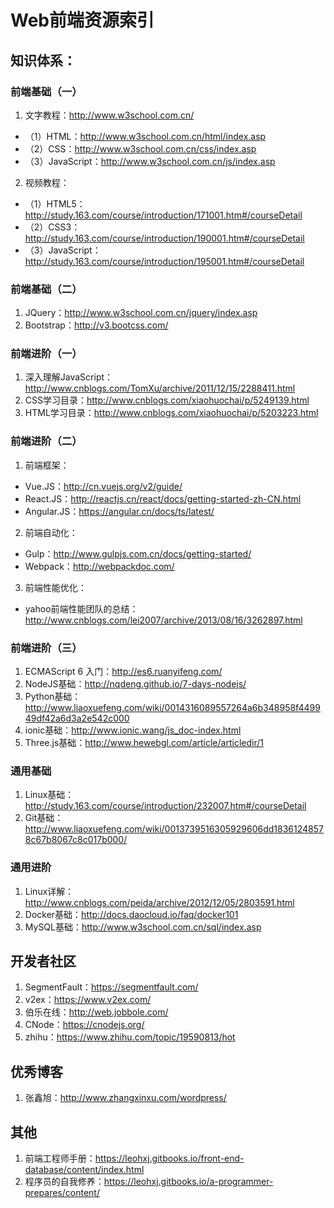 # Web前端资源索引
## 知识体系：
### 前端基础（一）
1. 文字教程：http://www.w3school.com.cn/
+ （1）HTML：http://www.w3school.com.cn/html/index.asp
+ （2）CSS：http://www.w3school.com.cn/css/index.asp
+ （3）JavaScript：http://www.w3school.com.cn/js/index.asp
2. 视频教程：
+ （1）HTML5：http://study.163.com/course/introduction/171001.htm#/courseDetail
+ （2）CSS3：http://study.163.com/course/introduction/190001.htm#/courseDetail
+ （3）JavaScript：http://study.163.com/course/introduction/195001.htm#/courseDetail

### 前端基础（二）
1. JQuery：http://www.w3school.com.cn/jquery/index.asp
2. Bootstrap：http://v3.bootcss.com/

### 前端进阶（一）
1. 深入理解JavaScript：http://www.cnblogs.com/TomXu/archive/2011/12/15/2288411.html
2. CSS学习目录：http://www.cnblogs.com/xiaohuochai/p/5249139.html
3. HTML学习目录：http://www.cnblogs.com/xiaohuochai/p/5203223.html

### 前端进阶（二）
1. 前端框架：
+ Vue.JS：http://cn.vuejs.org/v2/guide/
+ React.JS：http://reactjs.cn/react/docs/getting-started-zh-CN.html
+ Angular.JS：https://angular.cn/docs/ts/latest/
2. 前端自动化：
+ Gulp：http://www.gulpjs.com.cn/docs/getting-started/
+ Webpack：http://webpackdoc.com/
3. 前端性能优化：
+ yahoo前端性能团队的总结：http://www.cnblogs.com/lei2007/archive/2013/08/16/3262897.html

### 前端进阶（三）
1. ECMAScript 6 入门：http://es6.ruanyifeng.com/
2. NodeJS基础：http://nqdeng.github.io/7-days-nodejs/
3. Python基础：http://www.liaoxuefeng.com/wiki/0014316089557264a6b348958f449949df42a6d3a2e542c000
4. ionic基础：http://www.ionic.wang/js_doc-index.html
5. Three.js基础：http://www.hewebgl.com/article/articledir/1

### 通用基础
1. Linux基础：http://study.163.com/course/introduction/232007.htm#/courseDetail
2. Git基础：http://www.liaoxuefeng.com/wiki/0013739516305929606dd18361248578c67b8067c8c017b000/

### 通用进阶
1. Linux详解：http://www.cnblogs.com/peida/archive/2012/12/05/2803591.html
2. Docker基础：http://docs.daocloud.io/faq/docker101
3. MySQL基础：http://www.w3school.com.cn/sql/index.asp

## 开发者社区
1. SegmentFault：https://segmentfault.com/
2. v2ex：https://www.v2ex.com/
3. 伯乐在线：http://web.jobbole.com/
4. CNode：https://cnodejs.org/
5. zhihu：https://www.zhihu.com/topic/19590813/hot

## 优秀博客
1. 张鑫旭：http://www.zhangxinxu.com/wordpress/

## 其他
1. 前端工程师手册：https://leohxj.gitbooks.io/front-end-database/content/index.html
2. 程序员的自我修养：https://leohxj.gitbooks.io/a-programmer-prepares/content/
